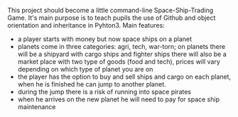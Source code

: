 This project should become a little command-line Space-Ship-Trading Game. 
It's main purpose is to teach pupils the use of Github and object orientation and inheritance in Pyhton3. 
Main features:
- a player starts with money but now space ships on a planet 
- planets come in three categories: agri, tech, war-torn; 
  on planets there will be a shipyard with cargo ships and fighter ships
  there will also be a market place with two type of goods (food and tech), prices will vary
  depending on which type of planet you are on
- the player has the option to buy and sell ships and cargo on each planet, 
  when he is finished he can jump to another planet.
- during the jump there is a risk of running into space pirates
- when he arrives on the new planet he will need to pay for space ship
  maintenance 

